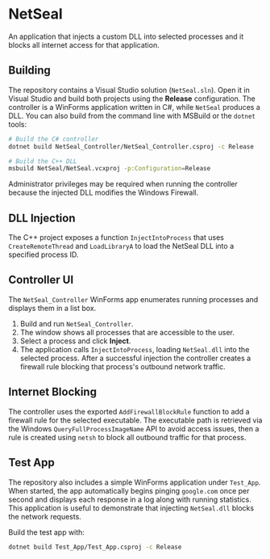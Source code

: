 # NetSeal
An application that injects a custom DLL into selected processes and it blocks all internet access for that application.

## Building
The repository contains a Visual Studio solution (`NetSeal.sln`). Open it in
Visual Studio and build both projects using the **Release** configuration. The
controller is a WinForms application written in C#, while `NetSeal` produces a
DLL. You can also build from the command line with MSBuild or the `dotnet`
tools:

```bash
# Build the C# controller
dotnet build NetSeal_Controller/NetSeal_Controller.csproj -c Release

# Build the C++ DLL
msbuild NetSeal/NetSeal.vcxproj -p:Configuration=Release
```

Administrator privileges may be required when running the controller because
the injected DLL modifies the Windows Firewall.

## DLL Injection
The C++ project exposes a function `InjectIntoProcess` that uses
`CreateRemoteThread` and `LoadLibraryA` to load the NetSeal DLL into a
specified process ID.

## Controller UI
The `NetSeal_Controller` WinForms app enumerates running processes and displays
them in a list box.

1. Build and run `NetSeal_Controller`.
2. The window shows all processes that are accessible to the user.
3. Select a process and click **Inject**.
4. The application calls `InjectIntoProcess`, loading `NetSeal.dll` into the
   selected process. After a successful injection the controller creates a
   firewall rule blocking that process's outbound network traffic.

## Internet Blocking
The controller uses the exported `AddFirewallBlockRule` function to add a
firewall rule for the selected executable. The executable path is retrieved via
the Windows `QueryFullProcessImageName` API to avoid access issues, then a rule
is created using `netsh` to block all outbound traffic for that process.

## Test App

The repository also includes a simple WinForms application under `Test_App`.
When started, the app automatically begins pinging `google.com` once per
second and displays each response in a log along with running statistics. This
application is useful to demonstrate that injecting `NetSeal.dll` blocks the
network requests.

Build the test app with:

```bash
dotnet build Test_App/Test_App.csproj -c Release
```
